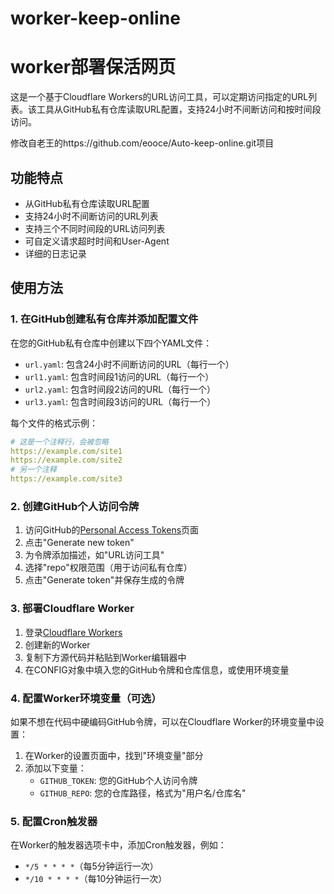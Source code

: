 # worker-keep-online

# worker部署保活网页

这是一个基于Cloudflare Workers的URL访问工具，可以定期访问指定的URL列表。该工具从GitHub私有仓库读取URL配置，支持24小时不间断访问和按时间段访问。

修改自老王的https://github.com/eooce/Auto-keep-online.git项目

## 功能特点

- 从GitHub私有仓库读取URL配置
- 支持24小时不间断访问的URL列表
- 支持三个不同时间段的URL访问列表
- 可自定义请求超时时间和User-Agent
- 详细的日志记录

## 使用方法

### 1. 在GitHub创建私有仓库并添加配置文件

在您的GitHub私有仓库中创建以下四个YAML文件：

- `url.yaml`: 包含24小时不间断访问的URL（每行一个）
- `url1.yaml`: 包含时间段1访问的URL（每行一个）
- `url2.yaml`: 包含时间段2访问的URL（每行一个）
- `url3.yaml`: 包含时间段3访问的URL（每行一个）

每个文件的格式示例：

```yaml
# 这是一个注释行，会被忽略
https://example.com/site1
https://example.com/site2
# 另一个注释
https://example.com/site3
```

### 2. 创建GitHub个人访问令牌

1. 访问GitHub的[Personal Access Tokens](https://github.com/settings/tokens)页面
2. 点击"Generate new token"
3. 为令牌添加描述，如"URL访问工具"
4. 选择"repo"权限范围（用于访问私有仓库）
5. 点击"Generate token"并保存生成的令牌

### 3. 部署Cloudflare Worker

1. 登录[Cloudflare Workers](https://workers.cloudflare.com/)
2. 创建新的Worker
3. 复制下方源代码并粘贴到Worker编辑器中
4. 在CONFIG对象中填入您的GitHub令牌和仓库信息，或使用环境变量

### 4. 配置Worker环境变量（可选）

如果不想在代码中硬编码GitHub令牌，可以在Cloudflare Worker的环境变量中设置：

1. 在Worker的设置页面中，找到"环境变量"部分
2. 添加以下变量：
   - `GITHUB_TOKEN`: 您的GitHub个人访问令牌
   - `GITHUB_REPO`: 您的仓库路径，格式为"用户名/仓库名"

### 5. 配置Cron触发器

在Worker的触发器选项卡中，添加Cron触发器，例如：
- `*/5 * * * *`（每5分钟运行一次）
- `*/10 * * * *`（每10分钟运行一次）

